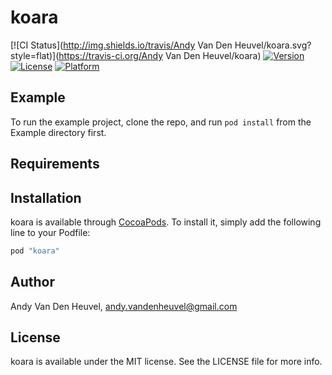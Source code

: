 # koara

[![CI Status](http://img.shields.io/travis/Andy Van Den Heuvel/koara.svg?style=flat)](https://travis-ci.org/Andy Van Den Heuvel/koara)
[![Version](https://img.shields.io/cocoapods/v/koara.svg?style=flat)](http://cocoapods.org/pods/koara)
[![License](https://img.shields.io/cocoapods/l/koara.svg?style=flat)](http://cocoapods.org/pods/koara)
[![Platform](https://img.shields.io/cocoapods/p/koara.svg?style=flat)](http://cocoapods.org/pods/koara)

## Example

To run the example project, clone the repo, and run `pod install` from the Example directory first.

## Requirements

## Installation

koara is available through [CocoaPods](http://cocoapods.org). To install
it, simply add the following line to your Podfile:

```ruby
pod "koara"
```

## Author

Andy Van Den Heuvel, andy.vandenheuvel@gmail.com

## License

koara is available under the MIT license. See the LICENSE file for more info.
